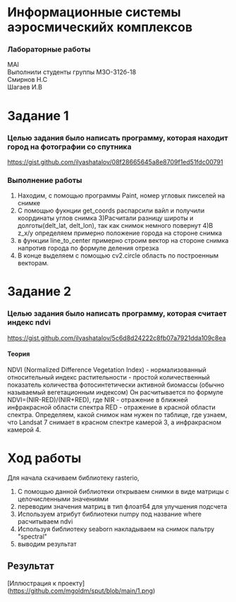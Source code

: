 # Информационные системы аэросмическийх комплексов
### Лабораторные работы
MAI <br>
Выполнили студенты группы М3О-312б-18<br>
Смирнов Н.С <br>
Шагаев И.В <br>

# Задание 1
### Целью задания было написать программу, которая находит город на фотографии со спутника
https://gist.github.com/ilyashatalov/08f28665645a8e8709f1ed51fdc00791 <br>
### Выполнение работы
1) Находим, с помощью программы Paint, номер угловых пикселей  на снимке
2) С помощью фукнции get_coords распарсили вайл и получили координаты углов снимка
3)Расчитали разницу широты и долготы(delt_lat, delt_lon), так как снимок немного повернут
4)В z_x/y определяем примерно положение города на стороне снимка
5) в функции line_to_center примерно строим вектор на стороне снимка напротив города по формуле деления отрезка
6) В конце выделяем с помощью cv2.circle область по построенным векторам.
# Задание 2
### Целью задания было написать программу, которая считает индекс ndvi 
https://gist.github.com/ilyashatalov/5c6d8d24222c8fb07a7921dda109c8ea
#### Теория
NDVI (Normalized Difference Vegetation Index) - нормализованный относительный индекс растительности - простой количественный показатель количества фотосинтетически активной биомассы (обычно называемый вегетационным индексом)
Он расчитывается по формуле NDVI=(NIR-RED)/(NIR+RED), где NIR - отражение в ближней инфракрасной области спектра
RED - отражение в красной области спектра. Определяем, какой снимок нам нужен по таблице, где узнаем, что Landsat 7 снимает в красном спектре камерой 3, а инфракрасном камерой 4.


# Ход работы
Для начала скачиваем библиотеку rasterio, 
1) С помощью данной библиотеки открываем снимки в виде матрицы с целочисленными значениями
2) переводим значения матриц в тип флоат64 для улучшения подсчета
3) Используем атрибут библиотеки numpy под название where расчитываем ndvi
4) Используя библиотеку seaborn накладываем на снимок пальтру "spectral" 
6) выводим результат
## Результат
[Иллюстрация к проекту]<br>(https://github.com/mgoldm/sput/blob/main/1.png) 


